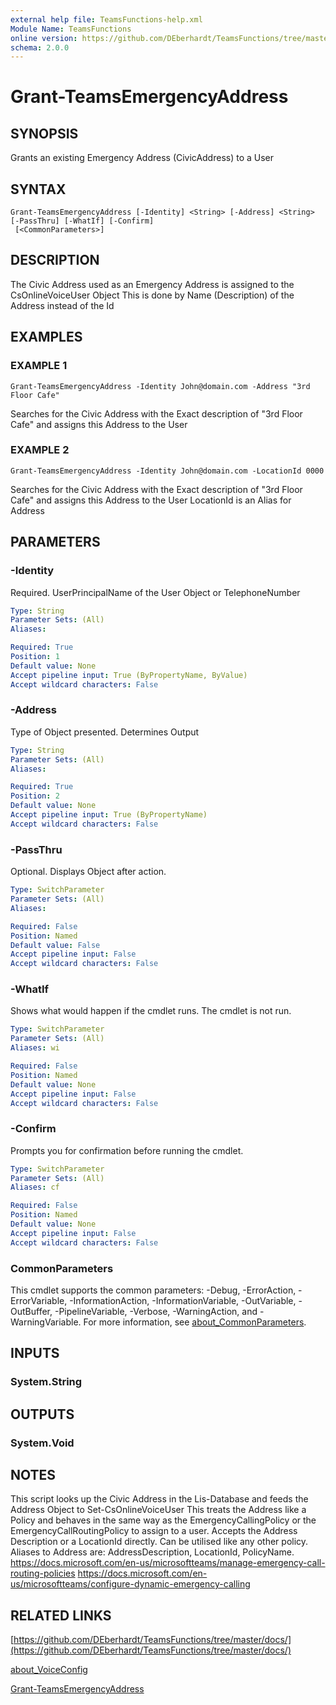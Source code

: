 ```yaml
---
external help file: TeamsFunctions-help.xml
Module Name: TeamsFunctions
online version: https://github.com/DEberhardt/TeamsFunctions/tree/master/docs/
schema: 2.0.0
---
```


# Grant-TeamsEmergencyAddress

## SYNOPSIS
Grants an existing Emergency Address (CivicAddress) to a User

## SYNTAX

```
Grant-TeamsEmergencyAddress [-Identity] <String> [-Address] <String> [-PassThru] [-WhatIf] [-Confirm]
 [<CommonParameters>]
```

## DESCRIPTION
The Civic Address used as an Emergency Address is assigned to the CsOnlineVoiceUser Object
  This is done by Name (Description) of the Address instead of the Id

## EXAMPLES

### EXAMPLE 1
```
Grant-TeamsEmergencyAddress -Identity John@domain.com -Address "3rd Floor Cafe"
```

Searches for the Civic Address with the Exact description of "3rd Floor Cafe" and assigns this Address to the User

### EXAMPLE 2
```
Grant-TeamsEmergencyAddress -Identity John@domain.com -LocationId 0000
```

Searches for the Civic Address with the Exact description of "3rd Floor Cafe" and assigns this Address to the User
  LocationId is an Alias for Address

## PARAMETERS

### -Identity
Required.
UserPrincipalName of the User Object or TelephoneNumber

```yaml
Type: String
Parameter Sets: (All)
Aliases:

Required: True
Position: 1
Default value: None
Accept pipeline input: True (ByPropertyName, ByValue)
Accept wildcard characters: False
```

### -Address
Type of Object presented.
Determines Output

```yaml
Type: String
Parameter Sets: (All)
Aliases:

Required: True
Position: 2
Default value: None
Accept pipeline input: True (ByPropertyName)
Accept wildcard characters: False
```

### -PassThru
Optional.
Displays Object after action.

```yaml
Type: SwitchParameter
Parameter Sets: (All)
Aliases:

Required: False
Position: Named
Default value: False
Accept pipeline input: False
Accept wildcard characters: False
```

### -WhatIf
Shows what would happen if the cmdlet runs.
The cmdlet is not run.

```yaml
Type: SwitchParameter
Parameter Sets: (All)
Aliases: wi

Required: False
Position: Named
Default value: None
Accept pipeline input: False
Accept wildcard characters: False
```

### -Confirm
Prompts you for confirmation before running the cmdlet.

```yaml
Type: SwitchParameter
Parameter Sets: (All)
Aliases: cf

Required: False
Position: Named
Default value: None
Accept pipeline input: False
Accept wildcard characters: False
```

### CommonParameters
This cmdlet supports the common parameters: -Debug, -ErrorAction, -ErrorVariable, -InformationAction, -InformationVariable, -OutVariable, -OutBuffer, -PipelineVariable, -Verbose, -WarningAction, and -WarningVariable. For more information, see [about_CommonParameters](http://go.microsoft.com/fwlink/?LinkID=113216).

## INPUTS

### System.String
## OUTPUTS

### System.Void
## NOTES
This script looks up the Civic Address in the Lis-Database and feeds the Address Object to Set-CsOnlineVoiceUser
This treats the Address like a Policy and behaves in the same way as the EmergencyCallingPolicy or the
EmergencyCallRoutingPolicy to assign to a user.
Accepts the Address Description or a LocationId directly.
Can be utilised like any other policy.
Aliases to Address are: AddressDescription, LocationId, PolicyName.
https://docs.microsoft.com/en-us/microsoftteams/manage-emergency-call-routing-policies
https://docs.microsoft.com/en-us/microsoftteams/configure-dynamic-emergency-calling

## RELATED LINKS

[https://github.com/DEberhardt/TeamsFunctions/tree/master/docs/](https://github.com/DEberhardt/TeamsFunctions/tree/master/docs/)

[about_VoiceConfig]()

[Grant-TeamsEmergencyAddress]()

